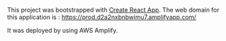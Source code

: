 This project was bootstrapped with [Create React App](https://github.com/facebook/create-react-app).
The web domain for this application is : https://prod.d2a2nxbnbwimu7.amplifyapp.com/

It was deployed by using AWS Amplify.
